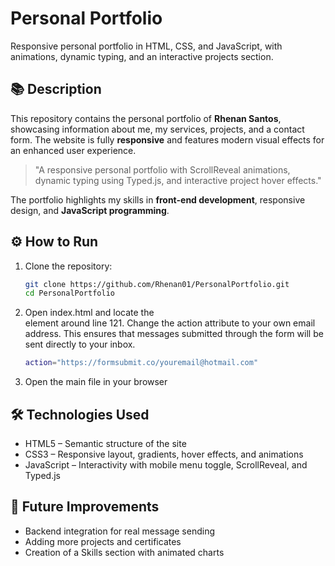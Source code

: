 # Personal Portfolio

Responsive personal portfolio in HTML, CSS, and JavaScript, with animations, dynamic typing, and an interactive projects section.

## 📚 Description

This repository contains the personal portfolio of **Rhenan Santos**, showcasing information about me, my services, projects, and a contact form. The website is fully **responsive** and features modern visual effects for an enhanced user experience.

> "A responsive personal portfolio with ScrollReveal animations, dynamic typing using Typed.js, and interactive project hover effects."

The portfolio highlights my skills in **front-end development**, responsive design, and **JavaScript programming**.

## ⚙️ How to Run

1. Clone the repository:
   ```bash
   git clone https://github.com/Rhenan01/PersonalPortfolio.git
   cd PersonalPortfolio

2. Open index.html and locate the <form> element around line 121. Change the action attribute to your own email address. This ensures that messages submitted through the form will be sent directly to your inbox.
   ```bash
   action="https://formsubmit.co/youremail@hotmail.com"

3. Open the main file in your browser

## 🛠️ Technologies Used
- HTML5 – Semantic structure of the site
- CSS3 – Responsive layout, gradients, hover effects, and animations
- JavaScript – Interactivity with mobile menu toggle, ScrollReveal, and Typed.js

## 📌 Future Improvements

- Backend integration for real message sending
- Adding more projects and certificates
- Creation of a Skills section with animated charts
